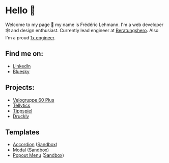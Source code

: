 # Hello 👋

Welcome to my page :open_hands: my name is Frédéric Lehmann. I'm a web developer :spider_web: and design enthusiast. Currently lead engineer at [Beratungshero](https://www.beratungshero.ch/). Also I'm a proud [1x engineer](https://1x.engineer/).

## Find me on:

- [LinkedIn](https://www.linkedin.com/in/frederic-lehmann/)
- [Bluesky](https://bsky.app/)

## Projects:
- [Velogruppe 60 Plus](https://www.velogruppe60plus-sensetal.ch)
- [Tellytics](https://www.tellytics.ch)
- [Tippspiel](https://www.wiza.ch)
- [Druckly](https://www.druckly.ch)

## Templates

- [Accordion](https://github.com/FrediLehmann/template-accordion) ([Sandbox](https://codesandbox.io/s/github/FrediLehmann/template-accordion))
- [Modal](https://github.com/FrediLehmann/template-modal) ([Sandbox](https://codesandbox.io/s/github/FrediLehmann/template-modal))
- [Popout Menu](https://github.com/FrediLehmann/template-popout) ([Sandbox](https://codesandbox.io/s/github/FrediLehmann/template-popout))
